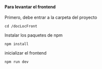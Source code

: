 #### Para levantar el frontend

Primero, debe entrar a la carpeta del proyecto

```
cd /docLocFront

```

Instalar los paquetes de npm

```
npm install

```

inicializar el frontend

```
npm run dev

```
